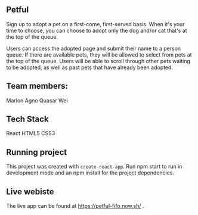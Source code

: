 ## Petful
Sign up to adopt a pet on a first-come, first-served basis. When it's your time to choose, you can choose to adopt only the dog and/or cat that's at the top of the queue. 

Users can access the adopted page and submit their name to a person queue. If there are available pets, they will be allowed to select from pets at the top of the queue.  Users will be able to scroll through other pets waiting to be adopted, as well as past pets that have already been adopted.

## Team members:
Marlon Agno
Quasar Wei

## Tech Stack
React
HTML5
CSS3

## Running project
This project was created with `create-react-app`.  Run npm start to run in development mode and an npm install for the project dependencies.

## Live webiste
The live app can be found at https://petful-fifo.now.sh/ .
